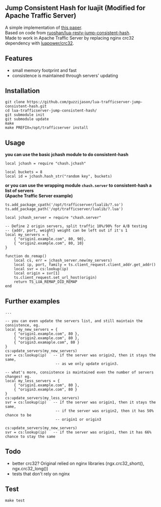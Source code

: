 ## Jump Consistent Hash for luajit (Modified for Apache Traffic Server)
A simple implementation of [this paper](http://arxiv.org/pdf/1406.2294.pdf).  
Based on code from [ruoshan/lua-resty-jump-consistent-hash](https://github.com/ruoshan/lua-resty-jump-consistent-hash).  
Made to work in Apache Traffic Server by replacing nginx crc32 dependency with [luapower/crc32](https://github.com/luapower/crc32).  

## Features
- small memory footprint and fast
- consistence is maintained through servers' updating

## Installation
```
git clone https://github.com/guzzijason/lua-trafficserver-jump-consistent-hash.git
cd lua-trafficserver-jump-consistent-hash/
git submodule init
git submodule update
make
make PREFIX=/opt/trafficserver install
```

## Usage

**you can use the basic jchash module to do consistent-hash**
```
local jchash = require "chash.jchash"

local buckets = 8
local id = jchash.hash_str("random key", buckets)
```

**or you can use the wrapping module `chash.server` to consistent-hash a list of servers**  
**(Apache Traffic Server example)**
```
ts.add_package_cpath('/opt/trafficserver/lualib/?.so')
ts.add_package_path('/opt/trafficserver/lualib/?.lua')

local jchash_server = require "chash.server"

-- Define 2 origin servers, split traffic 10%/90% for A/B testing
-- {addr, port, weight} weight can be left out if it's 1
local my_servers = {
    { "origin1.example.com", 80, 90},
    { "origin2.example.com", 80, 10}
}

function do_remap()
    local cs, err = jchash_server.new(my_servers)
    local ip, port, family = ts.client_request.client_addr.get_addr()
    local svr = cs:lookup(ip)
    local origin = svr[1]
    ts.client_request.set_url_host(origin)
    return TS_LUA_REMAP_DID_REMAP
end

```

## Further examples

```
...

-- you can even update the servers list, and still maintain the consistence, eg.
local my_new_servers = {
    { "origin1.example.com", 80 },
    { "origin2.example.com", 80 },
    { "origin3.examaple.com", 80 }
}
cs:update_servers(my_new_servers)
svr = cs:lookup(ip)   -- if the server was origin2, then it stays the same,
                       -- as we only update origin3.

-- what's more, consistence is maintained even the number of servers changes! eg.
local my_less_servers = {
    { "origin1.example.com", 80 },
    { "origin3.example.com", 80 }
}
cs:update_servers(my_less_servers)
svr = cs:lookup(ip)   -- if the server was origin1, then it stays the same,
                       -- if the server was origin2, then it has 50% chance to be
                       -- origin1 or origin3

cs:update_servers(my_new_servers)
svr = cs:lookup(ip)   -- if the server was origin1, then it has 66% chance to stay the same

```

## Todo
- better crc32? Original relied on nginx libraries (ngx.crc32_short(), ngx.crc32_long())
- tests that don't rely on nginx

## Test

```
make test
```
